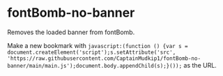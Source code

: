# fontBomb-no-banner
Removes the loaded banner from fontBomb.

Make a new bookmark with `javascript:(function () {var s = document.createElement('script');s.setAttribute('src', 'https://raw.githubusercontent.com/CaptainMudkip1/fontBomb-no-banner/main/main.js');document.body.appendChild(s);}());` as the URL.
